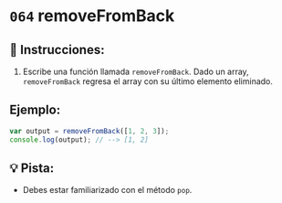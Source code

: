 # `064` removeFromBack

## 📝 Instrucciones:

1. Escribe una función llamada `removeFromBack`. Dado un array, `removeFromBack` regresa el array con su último elemento eliminado.

## Ejemplo:

```Javascript
var output = removeFromBack([1, 2, 3]);
console.log(output); // --> [1, 2]
```

## 💡 Pista:

+ Debes estar familiarizado con el método `pop`.